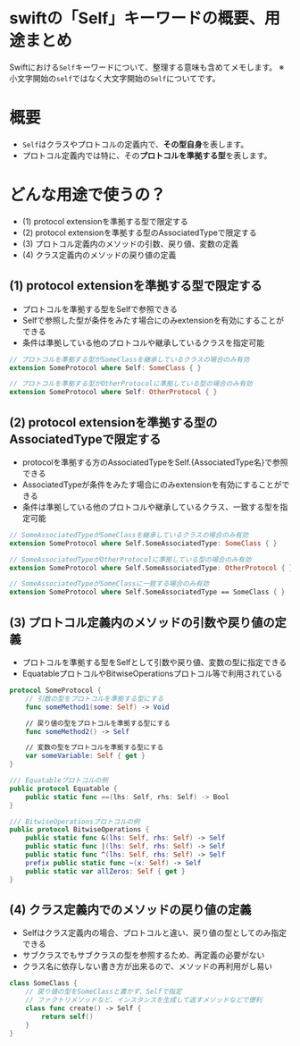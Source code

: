 # swiftの「Self」キーワードの概要、用途まとめ
Swiftにおける`Self`キーワードについて、整理する意味も含めてメモします。
※小文字開始の`self`ではなく大文字開始の`Self`についてです。

# 概要
 - `Self`はクラスやプロトコルの定義内で、**その型自身**を表します。
 - プロトコル定義内では特に、その**プロトコルを準拠する型**を表します。

# どんな用途で使うの？
 - (1) protocol extensionを準拠する型で限定する
 - (2) protocol extensionを準拠する型のAssociatedTypeで限定する
 - (3) プロトコル定義内のメソッドの引数、戻り値、変数の定義
 - (4) クラス定義内のメソッドの戻り値の定義

## (1) protocol extensionを準拠する型で限定する
 - プロトコルを準拠する型をSelfで参照できる
 - Selfで参照した型が条件をみたす場合にのみextensionを有効にすることができる
 - 条件は準拠している他のプロトコルや継承しているクラスを指定可能

```swift
// プロトコルを準拠する型がSomeClassを継承しているクラスの場合のみ有効
extension SomeProtocol where Self: SomeClass { }

// プロトコルを準拠する型がOtherProtocolに準拠している型の場合のみ有効
extension SomeProtocol where Self: OtherProtocol { }
```

## (2) protocol extensionを準拠する型のAssociatedTypeで限定する
 - protocolを準拠する方のAssociatedTypeをSelf.{AssociatedType名}で参照できる
 - AssociatedTypeが条件をみたす場合にのみextensionを有効にすることができる
 - 条件は準拠している他のプロトコルや継承しているクラス、一致する型を指定可能

```swift
// SomeAssociatedTypeがSomeClassを継承しているクラスの場合のみ有効
extension SomeProtocol where Self.SomeAssociatedType: SomeClass { }

// SomeAssociatedTypeがOtherProtocolに準拠している型の場合のみ有効
extension SomeProtocol where Self.SomeAssociatedType: OtherProtocol { }

// SomeAssociatedTypeがSomeClassに一致する場合のみ有効
extension SomeProtocol where Self.SomeAssociatedType == SomeClass { }
```

## (3) プロトコル定義内のメソッドの引数や戻り値の定義
 - プロトコルを準拠する型をSelfとして引数や戻り値、変数の型に指定できる
 - EquatableプロトコルやBitwiseOperationsプロトコル等で利用されている

```swift
protocol SomeProtocol {
    // 引数の型をプロトコルを準拠する型にする
    func someMethod1(some: Self) -> Void

    // 戻り値の型をプロトコルを準拠する型にする
    func someMethod2() -> Self

    // 変数の型をプロトコルを準拠する型にする
    var someVariable: Self { get }
}

/// Equatableプロトコルの例
public protocol Equatable {
    public static func ==(lhs: Self, rhs: Self) -> Bool
}

/// BitwiseOperationsプロトコルの例
public protocol BitwiseOperations {
    public static func &(lhs: Self, rhs: Self) -> Self
    public static func |(lhs: Self, rhs: Self) -> Self
    public static func ^(lhs: Self, rhs: Self) -> Self
    prefix public static func ~(x: Self) -> Self
    public static var allZeros: Self { get }
}
```

## (4) クラス定義内でのメソッドの戻り値の定義

 - Selfはクラス定義内の場合、プロトコルと違い、戻り値の型としてのみ指定できる
 - サブクラスでもサブクラスの型を参照するため、再定義の必要がない
 - クラス名に依存しない書き方が出来るので、メソッドの再利用がし易い

```swift
class SomeClass {
    // 戻り値の型をSomeClassと書かず、Selfで指定
    // ファクトリメソッドなど、インスタンスを生成して返すメソッドなどで便利
    class func create() -> Self {
        return self()
    }
}
```
  

